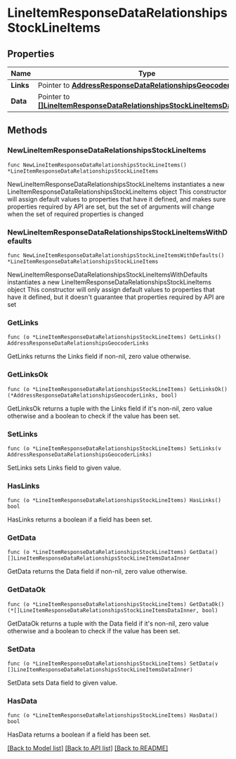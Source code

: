 # LineItemResponseDataRelationshipsStockLineItems

## Properties

Name | Type | Description | Notes
------------ | ------------- | ------------- | -------------
**Links** | Pointer to [**AddressResponseDataRelationshipsGeocoderLinks**](AddressResponseDataRelationshipsGeocoderLinks.md) |  | [optional] 
**Data** | Pointer to [**[]LineItemResponseDataRelationshipsStockLineItemsDataInner**](LineItemResponseDataRelationshipsStockLineItemsDataInner.md) |  | [optional] 

## Methods

### NewLineItemResponseDataRelationshipsStockLineItems

`func NewLineItemResponseDataRelationshipsStockLineItems() *LineItemResponseDataRelationshipsStockLineItems`

NewLineItemResponseDataRelationshipsStockLineItems instantiates a new LineItemResponseDataRelationshipsStockLineItems object
This constructor will assign default values to properties that have it defined,
and makes sure properties required by API are set, but the set of arguments
will change when the set of required properties is changed

### NewLineItemResponseDataRelationshipsStockLineItemsWithDefaults

`func NewLineItemResponseDataRelationshipsStockLineItemsWithDefaults() *LineItemResponseDataRelationshipsStockLineItems`

NewLineItemResponseDataRelationshipsStockLineItemsWithDefaults instantiates a new LineItemResponseDataRelationshipsStockLineItems object
This constructor will only assign default values to properties that have it defined,
but it doesn't guarantee that properties required by API are set

### GetLinks

`func (o *LineItemResponseDataRelationshipsStockLineItems) GetLinks() AddressResponseDataRelationshipsGeocoderLinks`

GetLinks returns the Links field if non-nil, zero value otherwise.

### GetLinksOk

`func (o *LineItemResponseDataRelationshipsStockLineItems) GetLinksOk() (*AddressResponseDataRelationshipsGeocoderLinks, bool)`

GetLinksOk returns a tuple with the Links field if it's non-nil, zero value otherwise
and a boolean to check if the value has been set.

### SetLinks

`func (o *LineItemResponseDataRelationshipsStockLineItems) SetLinks(v AddressResponseDataRelationshipsGeocoderLinks)`

SetLinks sets Links field to given value.

### HasLinks

`func (o *LineItemResponseDataRelationshipsStockLineItems) HasLinks() bool`

HasLinks returns a boolean if a field has been set.

### GetData

`func (o *LineItemResponseDataRelationshipsStockLineItems) GetData() []LineItemResponseDataRelationshipsStockLineItemsDataInner`

GetData returns the Data field if non-nil, zero value otherwise.

### GetDataOk

`func (o *LineItemResponseDataRelationshipsStockLineItems) GetDataOk() (*[]LineItemResponseDataRelationshipsStockLineItemsDataInner, bool)`

GetDataOk returns a tuple with the Data field if it's non-nil, zero value otherwise
and a boolean to check if the value has been set.

### SetData

`func (o *LineItemResponseDataRelationshipsStockLineItems) SetData(v []LineItemResponseDataRelationshipsStockLineItemsDataInner)`

SetData sets Data field to given value.

### HasData

`func (o *LineItemResponseDataRelationshipsStockLineItems) HasData() bool`

HasData returns a boolean if a field has been set.


[[Back to Model list]](../README.md#documentation-for-models) [[Back to API list]](../README.md#documentation-for-api-endpoints) [[Back to README]](../README.md)


